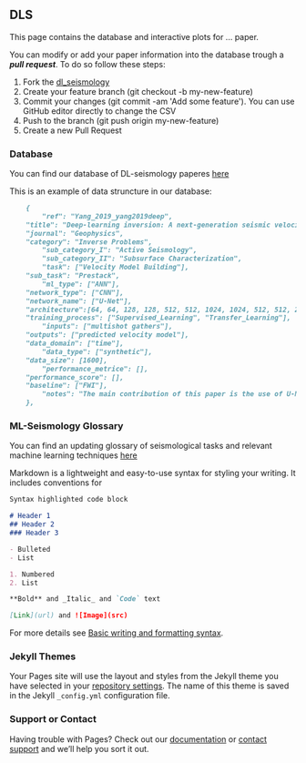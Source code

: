 ## DLS

This page contains the database and interactive plots for ... paper. 

You can modify or add your paper information into the database trough a ***pull request***. 
To do so follow these steps:

1. Fork the [dl_seismology](https://github.com/smousavi05/dl_seismology)
2. Create your feature branch (git checkout -b my-new-feature)
3. Commit your changes (git commit -am 'Add some feature'). You can use GitHub editor directly to change the CSV
4. Push to the branch (git push origin my-new-feature)
5. Create a new Pull Request

 
### Database
You can find our database of DL-seismology paperes [here](https://github.com/smousavi05/dl_seismology/blob/main/docs/paper_test.csv)

This is an example of data struncture in our database:

```markdown
	{
		"ref": "Yang_2019_yang2019deep",
    "title": "Deep-learning inversion: A next-generation seismic velocity model building method",
    "journal": "Geophysics",
    "category": "Inverse Problems",
		"sub_category_I": "Active Seismology", 
		"sub_category_II": "Subsurface Characterization", 
		"task": ["Velocity Model Building"],
    "sub_task": "Prestack", 
		"ml_type": ["ANN"],
    "network_type": ["CNN"],
    "network_name": ["U-Net"],
    "architecture":[64, 64, 128, 128, 512, 512, 1024, 1024, 512, 512, 256, 256, 128, 128, 64],
    "training_process": ["Supervised_Learning", "Transfer_Learning"],
		"inputs": ["multishot gathers"],
    "outputs": ["predicted velocity model"],
    "data_domain": ["time"],
		"data_type": ["synthetic"],
    "data_size": [1600],		
		"performance_metrice": [],
    "performance_score": [],
    "baseline": ["FWI"],
		"notes": "The main contribution of this paper is the use of U-Net. The prediction in the model space has dimensions of 201# 301; interestingly, the spatial                  dimensions of the input coincide with the second spatial dimension of the predictions, which is basically the number of receivers per shot. The U-                Net architecture on the encoder side is composed by 10 2D convolutional layers interleaved with batch normalization and using ReLU as the                        activation function. For connecting layers, every two 2D convolutional layers are placed between the encoder and decoder. The decoder section is                  composed of eight 2D convolutional layers and interleaved with the corresponding deconvolution layers. The ADAM optimizer is using during                        training, with two different numbers of epochs, depending on which data set is used as input, learning rate, and batch size constant. Results are                presented as the comparison between the CNN predictions and a MS-FWI solver, for which the starting model is a smoothed version of the ground                    truth. The first set of results (for a CNN trained with synthetic data) presented is competitive with FWI solutions; the salt bodies are                         identified and properly placed, but the boundaries are less continuous than the FWI solution, as can observed in Figure 12(c)."
	},
 ```

### ML-Seismology Glossary

You can find an updating glossary of seismological tasks and relevant machine learning techniques [here](https://smousavi05.gitbook.io/mlseismology/)

Markdown is a lightweight and easy-to-use syntax for styling your writing. It includes conventions for

```markdown
Syntax highlighted code block

# Header 1
## Header 2
### Header 3

- Bulleted
- List

1. Numbered
2. List

**Bold** and _Italic_ and `Code` text

[Link](url) and ![Image](src)
```

For more details see [Basic writing and formatting syntax](https://docs.github.com/en/github/writing-on-github/getting-started-with-writing-and-formatting-on-github/basic-writing-and-formatting-syntax).

### Jekyll Themes

Your Pages site will use the layout and styles from the Jekyll theme you have selected in your [repository settings](https://github.com/smousavi05/dl_seismology/settings/pages). The name of this theme is saved in the Jekyll `_config.yml` configuration file.

### Support or Contact

Having trouble with Pages? Check out our [documentation](https://docs.github.com/categories/github-pages-basics/) or [contact support](https://support.github.com/contact) and we’ll help you sort it out.
